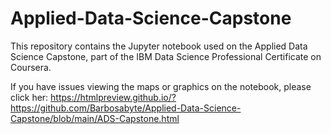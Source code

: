 # Applied-Data-Science-Capstone
This repository contains the Jupyter notebook used on the Applied Data Science Capstone, part of the IBM Data Science Professional Certificate on Coursera.

If you have issues viewing the maps or graphics on the notebook, please click her:
https://htmlpreview.github.io/?https://github.com/Barbosabyte/Applied-Data-Science-Capstone/blob/main/ADS-Capstone.html